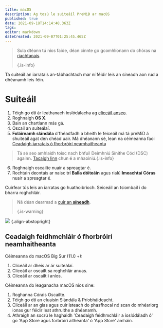 ```yaml
---
title: macOS
description: Ag tosú le suiteáil PreMiD ar macOS
published: true
date: 2021-09-18T14:14:48.363Z
tags:
editor: markdown
dateCreated: 2021-09-07T01:25:45.465Z
---
```


> Sula dtéann tú níos faide, déan cinnte go gcomhlíonann do chóras na [riachtanais](/install/requirements). 
> 
> {.is-info}

Tá suiteáil an iarratais an-tábhachtach mar ní féidir leis an síneadh aon rud a dhéanamh leis féin.

# Suiteáil
1. Téigh go dtí ár leathanach íoslódálacha ag [cliceáil anseo](https://premid.app/downloads).
2. Roghnaigh **OS X**.
3. Bain an chartlann más gá.
4. Oscail an suiteálaí.
5. **Foláireamh slándála** d'fhéadfadh a bheith le feiceáil má tá preMiD á shuiteáil agat den chéad uair. Má dhéanann sé, lean na céimeanna faoi [Ceadaigh iarratais ó fhorbróirí neamhaitheanta](https://docs.premid.app/install/macos#allow-apps-from-unidentified-developers)
> Tá sé seo amhlaidh toisc nach bhfuil Deimhniú Sínithe Cód (DSC) againn. [Tacaigh linn](https://www.patreon.com/Timeraa) chun é a mhaoiniú.{.is-info}
6. Roghnaigh oscailte nuair a spreagtar é.
7. Rochtain deontais ar naisc trí **Balla dóiteáin** agus rialú **Imeachtaí Córas** nuair a spreagtar é.

Cuirfear tús leis an iarratas go huathoibríoch. Seiceáil an tsiombail i do bharra roghchláir.

> Ná déan dearmad a [cuir an **síneadh**](/suiteáil). 
> 
> {.is-warning}

![](https://img.icons8.com/color/2x/mac-logo.png) {.align-abstopright}

## Ceadaigh feidhmchláir ó fhorbróirí neamhaitheanta
Céimeanna do macOS Big Sur (11.0 +):
1. Cliceáil ar dheis ar ár suiteálaí.
2. Cliceáil ar oscailt sa roghchlár anuas.
3. Cliceáil ar oscailt i aníos.

Céimeanna do leaganacha macOS níos sine:
1. Roghanna Córais Oscailte.
2. Téigh go dtí an cluaisín Slándála & Príobháideacht.
3. Cliceáil ar an glas agus cuir isteach do phasfhocal nó scan do mhéarlorg ionas gur féidir leat athruithe a dhéanamh.
4. Athraigh an socrú le haghaidh 'Ceadaigh feidhmchláir a íoslódáladh ó' go 'App Store agus forbróirí aitheanta' ó 'App Store' amháin.